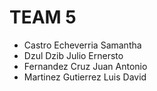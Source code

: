 # TEAM 5

- Castro Echeverria Samantha
- Dzul Dzib Julio Ernersto
- Fernandez Cruz Juan Antonio
- Martinez Gutierrez Luis David
